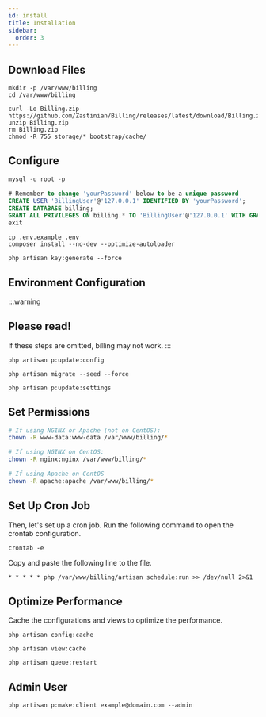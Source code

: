 ```yaml
---
id: install
title: Installation
sidebar:
  order: 3
---
```


## Download Files

```shell
mkdir -p /var/www/billing
cd /var/www/billing
```

```shell
curl -Lo Billing.zip https://github.com/Zastinian/Billing/releases/latest/download/Billing.zip
unzip Billing.zip
rm Billing.zip
chmod -R 755 storage/* bootstrap/cache/
```

## Configure

```sql
mysql -u root -p

# Remember to change 'yourPassword' below to be a unique password
CREATE USER 'BillingUser'@'127.0.0.1' IDENTIFIED BY 'yourPassword';
CREATE DATABASE billing;
GRANT ALL PRIVILEGES ON billing.* TO 'BillingUser'@'127.0.0.1' WITH GRANT OPTION;
exit
```

```shell
cp .env.example .env
composer install --no-dev --optimize-autoloader

php artisan key:generate --force
```

## Environment Configuration

:::warning

## Please read!

If these steps are omitted, billing may not work.
:::

```shell
php artisan p:update:config

php artisan migrate --seed --force

php artisan p:update:settings
```

## Set Permissions

```bash
# If using NGINX or Apache (not on CentOS):
chown -R www-data:www-data /var/www/billing/*

# If using NGINX on CentOS:
chown -R nginx:nginx /var/www/billing/*

# If using Apache on CentOS
chown -R apache:apache /var/www/billing/*
```

## Set Up Cron Job

Then, let's set up a cron job. Run the following command to open the crontab configuration.

```shell
crontab -e
```

Copy and paste the following line to the file.

```shell
* * * * * php /var/www/billing/artisan schedule:run >> /dev/null 2>&1
```

## Optimize Performance

Cache the configurations and views to optimize the performance.

```shell
php artisan config:cache

php artisan view:cache

php artisan queue:restart
```

## Admin User

```shell
php artisan p:make:client example@domain.com --admin
```
